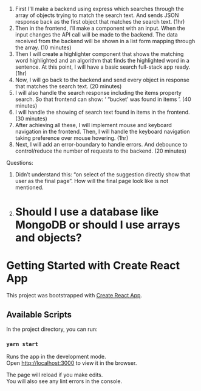 1. First I'll make a backend using express which searches through the array of objects trying to match the search text. And sends JSON response back as the first object that matches the search text. (1hr)
2. Then in the frontend, I’ll make a component with an input. When the input changes the API call will be made to the backend. The data received from the backend will be shown in a list form mapping through the array. (10 minutes)
3. Then I will create a highlighter component that shows the matching word highlighted and an algorithm that finds the highlighted word in a sentence. At this point, I will have a basic search full-stack app ready. (1hr)
4. Now, I will go back to the backend and send every object in response that matches the search text. (20 minutes)
5. I will also handle the search response including the items property search. So that frontend can show: ‘ “bucket’ was found in items ’. (40 minutes)
6. I will handle the showing of search text found in items in the frontend. (30 minutes)
7. After achieving all these, I will implement mouse and keyboard navigation in the frontend. Then, I will handle the keyboard navigation taking preference over mouse hovering. (1hr)
8. Next, I will add an error-boundary to handle errors. And debounce to control/reduce the number of requests to the backend. (20 minutes)

Questions:

1. Didn’t understand this: “on select of the suggestion directly show that user as the final page”. How will the final page look like is not mentioned.
2. # Should I use a database like MongoDB or should I use arrays and objects?

# Getting Started with Create React App

This project was bootstrapped with [Create React App](https://github.com/facebook/create-react-app).

## Available Scripts

In the project directory, you can run:

### `yarn start`

Runs the app in the development mode.\
Open [http://localhost:3000](http://localhost:3000) to view it in the browser.

The page will reload if you make edits.\
You will also see any lint errors in the console.
